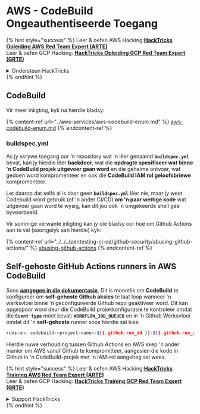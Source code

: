 # AWS - CodeBuild Ongeauthentiseerde Toegang

{% hint style="success" %}
Leer & oefen AWS Hacking:<img src="../../../.gitbook/assets/image (1) (1) (1) (1).png" alt="" data-size="line">[**HackTricks Opleiding AWS Red Team Expert (ARTE)**](https://training.hacktricks.xyz/courses/arte)<img src="../../../.gitbook/assets/image (1) (1) (1) (1).png" alt="" data-size="line">\
Leer & oefen GCP Hacking: <img src="../../../.gitbook/assets/image (2) (1).png" alt="" data-size="line">[**HackTricks Opleiding GCP Red Team Expert (GRTE)**<img src="../../../.gitbook/assets/image (2) (1).png" alt="" data-size="line">](https://training.hacktricks.xyz/courses/grte)

<details>

<summary>Ondersteun HackTricks</summary>

* Kyk na die [**subskripsie planne**](https://github.com/sponsors/carlospolop)!
* **Sluit aan by die** 💬 [**Discord groep**](https://discord.gg/hRep4RUj7f) of die [**telegram groep**](https://t.me/peass) of **volg** ons op **Twitter** 🐦 [**@hacktricks\_live**](https://twitter.com/hacktricks_live)**.**
* **Deel hacking truuks deur PRs in te dien na die** [**HackTricks**](https://github.com/carlospolop/hacktricks) en [**HackTricks Cloud**](https://github.com/carlospolop/hacktricks-cloud) github repos.

</details>
{% endhint %}

## CodeBuild

Vir meer inligting, kyk na hierdie bladsy:

{% content-ref url="../aws-services/aws-codebuild-enum.md" %}
[aws-codebuild-enum.md](../aws-services/aws-codebuild-enum.md)
{% endcontent-ref %}

### buildspec.yml

As jy skrywe toegang oor 'n repository wat 'n lêer genaamd **`buildspec.yml`** bevat, kan jy hierdie lêer **backdoor**, wat die **opdragte spesifiseer wat binne 'n CodeBuild projek uitgevoer gaan word** en die geheime ontvoer, wat gedoen word kompromenteer en ook die **CodeBuild IAM rol geloofsbriewe** kompromenteer.

Let daarop dat selfs al is daar geen **`buildspec.yml`** lêer nie, maar jy weet Codebuild word gebruik (of 'n ander CI/CD) **om 'n paar wettige kode** wat uitgevoer gaan word te wysig, kan dit jou ook 'n omgekeerde shell gee byvoorbeeld.

Vir sommige verwante inligting kan jy die bladsy oor hoe om Github Actions aan te val (soortgelyk aan hierdie) kyk:

{% content-ref url="../../../pentesting-ci-cd/github-security/abusing-github-actions/" %}
[abusing-github-actions](../../../pentesting-ci-cd/github-security/abusing-github-actions/)
{% endcontent-ref %}

## Self-gehoste GitHub Actions runners in AWS CodeBuild <a href="#action-runner" id="action-runner"></a>

Soos [**aangegee in die dokumentasie**](https://docs.aws.amazon.com/codebuild/latest/userguide/action-runner.html), Dit is moontlik om **CodeBuild** te konfigureer om **self-gehoste Github aksies** te laat loop wanneer 'n werksvloei binne 'n geconfigureerde Github repo geaktiveer word. Dit kan opgespoor word deur die CodeBuild projekkonfigurasie te kontroleer omdat die **`Event type`** moet bevat: **`WORKFLOW_JOB_QUEUED`** en in 'n Github Werksvloei omdat dit 'n **self-gehoste** runner soos hierdie sal kies:
```bash
runs-on: codebuild-<project-name>-${{ github.run_id }}-${{ github.run_attempt }}
```
Hierdie nuwe verhouding tussen Github Actions en AWS skep 'n ander manier om AWS vanaf Github te kompromitteer, aangesien die kode in Github in 'n CodeBuild-projek met 'n IAM-rol aangeheg sal wees.

{% hint style="success" %}
Leer & oefen AWS Hacking:<img src="../../../.gitbook/assets/image (1) (1) (1) (1).png" alt="" data-size="line">[**HackTricks Training AWS Red Team Expert (ARTE)**](https://training.hacktricks.xyz/courses/arte)<img src="../../../.gitbook/assets/image (1) (1) (1) (1).png" alt="" data-size="line">\
Leer & oefen GCP Hacking: <img src="../../../.gitbook/assets/image (2) (1).png" alt="" data-size="line">[**HackTricks Training GCP Red Team Expert (GRTE)**<img src="../../../.gitbook/assets/image (2) (1).png" alt="" data-size="line">](https://training.hacktricks.xyz/courses/grte)

<details>

<summary>Support HackTricks</summary>

* Kyk na die [**subskripsieplanne**](https://github.com/sponsors/carlospolop)!
* **Sluit aan by die** 💬 [**Discord-groep**](https://discord.gg/hRep4RUj7f) of die [**telegram-groep**](https://t.me/peass) of **volg** ons op **Twitter** 🐦 [**@hacktricks\_live**](https://twitter.com/hacktricks_live)**.**
* **Deel hacking truuks deur PRs in te dien na die** [**HackTricks**](https://github.com/carlospolop/hacktricks) en [**HackTricks Cloud**](https://github.com/carlospolop/hacktricks-cloud) github repos.

</details>
{% endhint %}
